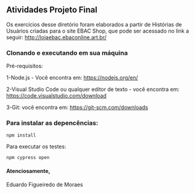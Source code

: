 ## Atividades Projeto Final

Os exercícios desse diretório foram elaborados a partir de Histórias de Usuários criadas para o site EBAC Shop, que pode ser acessado no link a seguir: http://lojaebac.ebaconline.art.br/

### Clonando e executando em sua máquina

Pré-requisitos:

1-Node.js - Você encontra em: https://nodejs.org/en/

2-Visual Studio Code ou qualquer editor de texto - você encontra em: https://code.visualstudio.com/download

3-Git: você encontra em: https://git-scm.com/downloads

### Para instalar as depencências:

```
npm install
```

Para executar os testes:

```
npm cypress open
```

#### Atenciosamente,
Eduardo Figueiredo de Moraes
